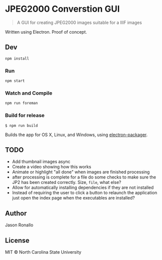 # JPEG2000 Converstion GUI

> A GUI for creating JPEG2000 images suitable for a IIIF images

Written using Electron. Proof of concept.

## Dev

```shell
npm install
```

### Run

```shell
npm start
```

### Watch and Compile

```shell
npm run foreman
```

### Build for release

```shell
$ npm run build
```

Builds the app for OS X, Linux, and Windows, using [electron-packager](https://github.com/maxogden/electron-packager).

## TODO
- Add thumbnail images async
- Create a video showing how this works
- Animate or highlight "all done" when images are finished processing
- after processing is complete for a file do some checks to make sure the JP2 has been created correctly. Size, `file`, what else?
- Allow for automatically installing dependencies if they are not installed
- Instead of requiring the user to click a button to relaunch the application just open the index page when the executables are installed?

## Author

Jason Ronallo

## License

MIT © North Carolina State University

